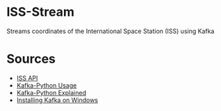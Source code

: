 # ISS-Stream
Streams coordinates of the International Space Station (ISS) using Kafka

# Sources
* [ISS API](http://open-notify.org/Open-Notify-API/ISS-Location-Now/)
* [Kafka-Python Usage](https://kafka-python.readthedocs.io/en/master/usage.html)
* [Kafka-Python Explained](https://towardsdatascience.com/kafka-python-explained-in-10-lines-of-code-800e3e07dad1)
* [Installing Kafka on Windows](https://www.youtube.com/watch?v=EUzH9khPYgs)
